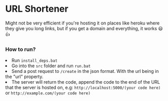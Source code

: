 <h1>URL Shortener</h1>
<p>Might not be very efficient if you're hosting it on places like heroku where they give you long links, but if you get a domain and everything, it works 😃👍</p>

<h3>How to run?</h3>

<li>Run <code>install_deps.bat</code></li>
<li>Go into the <code>src</code> folder and run <code>run.bat</code></li>
<li>Send a post request to <code>/create</code> in the json format.  With the url being in the "url" property.</li>
<li>The server will return the code, append the code to the end of the URL that the server is hosted on, e.g: <code>http://localhost:5000/(your code here)</code> or <code>http://example.com/(your code here)</code></li>
